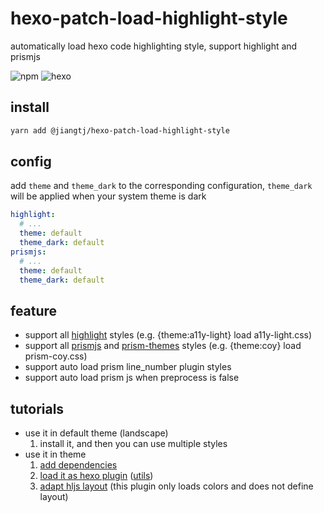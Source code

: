 # hexo-patch-load-highlight-style

automatically load hexo code highlighting style, support highlight and prismjs

![npm](https://img.shields.io/npm/v/@jiangtj/hexo-patch-load-highlight-style.svg)
![hexo](https://img.shields.io/badge/hexo-5+-blue.svg)

## install

```bash
yarn add @jiangtj/hexo-patch-load-highlight-style
```

## config

add `theme` and `theme_dark` to the corresponding configuration, `theme_dark` will be applied when your system theme is dark

```yml
highlight:
  # ...
  theme: default
  theme_dark: default
prismjs:
  # ...
  theme: default
  theme_dark: default
```

## feature

- support all [highlight](https://github.com/highlightjs/highlight.js/tree/master/src/styles) styles (e.g. {theme:a11y-light} load a11y-light.css)
- support all [prismjs](https://github.com/PrismJS/prism/tree/master/themes) and [prism-themes](https://github.com/PrismJS/prism-themes/tree/master/themes) styles (e.g. {theme:coy} load prism-coy.css)
- support auto load prism line_number plugin styles
- support auto load prism js when preprocess is false

## tutorials

- use it in default theme (landscape)
  1. install it, and then you can use multiple styles
- use it in theme
  1. [add dependencies](https://github.com/jiangtj/hexo-theme-cake/blob/d32b4d5174b0edca2a16c669e62f60fe150d765f/package.json#L44)
  2. [load it as hexo plugin](https://github.com/jiangtj/hexo-theme-cake/blob/d32b4d5174b0edca2a16c669e62f60fe150d765f/lib/load.js#L26) ([utils](https://github.com/jiangtj/hexo-theme-cake/blob/d32b4d5174b0edca2a16c669e62f60fe150d765f/lib/utils.js#L34))
  3. [adapt hljs layout](https://github.com/jiangtj/hexo-theme-cake/blob/a4644ff0081177d6c84a2f6becb568ed28e5799c/source/css/_styles/code.styl) (this plugin only loads colors and does not define layout)
